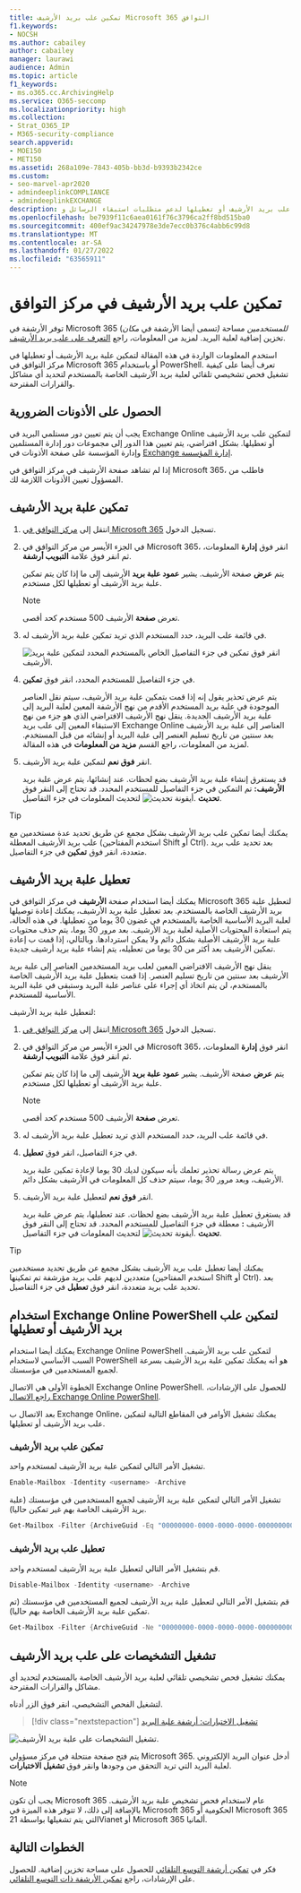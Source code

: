 ```yaml
---
title: تمكين علب بريد الأرشيف Microsoft 365 التوافق
f1.keywords:
- NOCSH
ms.author: cabailey
author: cabailey
manager: laurawi
audience: Admin
ms.topic: article
f1_keywords:
- ms.o365.cc.ArchivingHelp
ms.service: O365-seccomp
ms.localizationpriority: high
ms.collection:
- Strat_O365_IP
- M365-security-compliance
search.appverid:
- MOE150
- MET150
ms.assetid: 268a109e-7843-405b-bb3d-b9393b2342ce
ms.custom:
- seo-marvel-apr2020
- admindeeplinkCOMPLIANCE
- admindeeplinkEXCHANGE
description: تعرف على كيفية تمكين علب بريد الأرشيف أو تعطيلها لدعم متطلبات استبقاء الرسائل و eDiscovery والاحتفاظ بالم مؤسستك.
ms.openlocfilehash: be7939f11c6aea0161f76c3796ca2ff8bd515ba0
ms.sourcegitcommit: 400ef9ac34247978e3de7ecc0b376c4abb6c99d8
ms.translationtype: MT
ms.contentlocale: ar-SA
ms.lasthandoff: 01/27/2022
ms.locfileid: "63565911"
---
```

# <a name="enable-archive-mailboxes-in-the-compliance-center"></a>تمكين علب بريد الأرشيف في مركز التوافق

توفر الأرشفة في Microsoft 365 (تسمى أيضا الأرشفة في *مكان) للمستخدمين* مساحة تخزين إضافية لعلبة البريد. لمزيد من المعلومات، راجع [التعرف على علب بريد الأرشيف](archive-mailboxes.md).

استخدم المعلومات الواردة في هذه المقالة لتمكين علبة بريد الأرشيف أو تعطيلها في مركز التوافق في Microsoft 365 أو باستخدام PowerShell. تعرف أيضا على كيفية تشغيل فحص تشخيصي تلقائي لعلبة بريد الأرشيف الخاصة بالمستخدم لتحديد أي مشاكل والقرارات المقترحة.

## <a name="get-the-necessary-permissions"></a>الحصول على الأذونات الضرورية

يجب أن يتم تعيين دور مستلمي البريد في Exchange Online لتمكين علب بريد الأرشيف أو تعطيلها. بشكل افتراضي، يتم تعيين هذا الدور إلى مجموعات دور إدارة المستلمين وإدارة المؤسسة على صفحة الأذونات  في <a href="https://go.microsoft.com/fwlink/p/?linkid=2059104" target="_blank">Exchange إدارة المؤسسة</a>. 

إذا لم تشاهد صفحة الأرشيف في مركز التوافق في Microsoft 365، فاطلب من المسؤول تعيين الأذونات اللازمة لك.

## <a name="enable-an-archive-mailbox"></a>تمكين علبة بريد الأرشيف

1. انتقل إلى <a href="https://go.microsoft.com/fwlink/p/?linkid=2077149" target="_blank">مركز التوافق في Microsoft 365</a> تسجيل الدخول.

2. في الجزء الأيسر من مركز التوافق في Microsoft 365، انقر فوق **إدارة** المعلومات، ثم انقر فوق علامة **التبويب أرشفة**.

   يتم **عرض** صفحة الأرشيف. يشير **عمود علبة بريد** الأرشيف إلى ما إذا كان يتم تمكين علبة بريد الأرشيف أو تعطيلها لكل مستخدم.

   > [!NOTE]
   > تعرض **صفحة** الأرشيف 500 مستخدم كحد أقصى.

3. في قائمة علب البريد، حدد المستخدم الذي تريد تمكين علبة بريد الأرشيف له.

   ![انقر فوق تمكين في جزء التفاصيل الخاص بالمستخدم المحدد لتمكين علبة بريد الأرشيف.](../media/8b53cdec-d5c9-4c28-af11-611f95c37b34.png)

4. في جزء التفاصيل للمستخدم المحدد، انقر فوق **تمكين**.

   يتم عرض تحذير يقول إنه إذا قمت بتمكين علبة بريد الأرشيف، سيتم نقل العناصر الموجودة في علبة بريد المستخدم الأقدم من نهج الأرشفة المعين لعلبة البريد إلى علبة بريد الأرشيف الجديدة. ينقل نهج الأرشيف الافتراضي الذي هو جزء من نهج الاستبقاء المعين إلى علب بريد Exchange Online العناصر إلى علبة بريد الأرشيف بعد سنتين من تاريخ تسليم العنصر إلى علبة البريد أو إنشائه من قبل المستخدم. لمزيد من المعلومات، راجع القسم **مزيد من المعلومات** في هذه المقالة.

5. انقر **فوق نعم** لتمكين علبة بريد الأرشيف.

   قد يستغرق إنشاء علبة بريد الأرشيف بضع لحظات. عند إنشائها، يتم عرض علبة بريد **الأرشيف:** تم التمكين في جزء التفاصيل للمستخدم المحدد. قد تحتاج إلى النقر فوق **تحديث** ![أيقونة تحديث.](../media/O365-MDM-Policy-RefreshIcon.gif) لتحديث المعلومات في جزء التفاصيل.

> [!TIP]
> يمكنك أيضا تمكين علب بريد الأرشيف بشكل مجمع عن طريق تحديد عدة مستخدمين مع علب بريد الأرشيف المعطلة (استخدم المفتاحين Shift أو Ctrl). بعد تحديد علب بريد متعددة، انقر فوق **تمكين** في جزء التفاصيل.

## <a name="disable-an-archive-mailbox"></a>تعطيل علبة بريد الأرشيف

يمكنك أيضا استخدام صفحة **الأرشيف** في مركز التوافق في Microsoft 365 لتعطيل علبة بريد الأرشيف الخاصة بالمستخدم. بعد تعطيل علبة بريد الأرشيف، يمكنك إعادة توصيلها لعلبة البريد الأساسية الخاصة بالمستخدم في غضون 30 يوما من تعطيلها. في هذه الحالة، يتم استعادة المحتويات الأصلية لعلبة بريد الأرشيف. بعد مرور 30 يوما، يتم حذف محتويات علبة بريد الأرشيف الأصلية بشكل دائم ولا يمكن استردادها. وبالتالي، إذا قمت ب إعادة تمكين الأرشيف بعد أكثر من 30 يوما من تعطيله، يتم إنشاء علبة بريد أرشيف جديدة.

ينقل نهج الأرشيف الافتراضي المعين لعلب بريد المستخدمين العناصر إلى علبة بريد الأرشيف بعد سنتين من تاريخ تسليم العنصر. إذا قمت بتعطيل علبة بريد الأرشيف الخاصة بالمستخدم، لن يتم اتخاذ أي إجراء على عناصر علبة البريد وستبقى في علبة البريد الأساسية للمستخدم.

لتعطيل علبة بريد الأرشيف:

1. انتقل إلى <a href="https://go.microsoft.com/fwlink/p/?linkid=2077149" target="_blank">مركز التوافق في Microsoft 365</a> تسجيل الدخول.

2. في الجزء الأيسر من مركز التوافق في Microsoft 365، انقر فوق **إدارة** المعلومات، ثم انقر فوق علامة **التبويب أرشفة**.

   يتم **عرض** صفحة الأرشيف. يشير **عمود علبة بريد** الأرشيف إلى ما إذا كان يتم تمكين علبة بريد الأرشيف أو تعطيلها لكل مستخدم.

   > [!NOTE]
   > تعرض **صفحة** الأرشيف 500 مستخدم كحد أقصى.

3. في قائمة علب البريد، حدد المستخدم الذي تريد تعطيل علبة بريد الأرشيف له.

4. في جزء التفاصيل، انقر فوق **تعطيل**.

   يتم عرض رسالة تحذير تعلمك بأنه سيكون لديك 30 يوما لإعادة تمكين علبة بريد الأرشيف، وبعد مرور 30 يوما، سيتم حذف كل المعلومات في الأرشيف بشكل دائم.

5. انقر **فوق نعم** لتعطيل علبة بريد الأرشيف.

   قد يستغرق تعطيل علبة بريد الأرشيف بضع لحظات. عند تعطيلها، يتم عرض علبة بريد الأرشيف **:** معطلة في جزء التفاصيل للمستخدم المحدد. قد تحتاج إلى النقر فوق **تحديث** ![أيقونة تحديث.](../media/O365-MDM-Policy-RefreshIcon.gif) لتحديث المعلومات في جزء التفاصيل.

> [!TIP]
> يمكنك أيضا تعطيل علب بريد الأرشيف بشكل مجمع عن طريق تحديد مستخدمين متعددين لديهم علب بريد مؤرشفة تم تمكينها (استخدم المفتاحين Shift أو Ctrl). بعد تحديد علب بريد متعددة، انقر فوق **تعطيل** في جزء التفاصيل.

## <a name="use-exchange-online-powershell-to-enable-or-disable-archive-mailboxes"></a>استخدام Exchange Online PowerShell لتمكين علب بريد الأرشيف أو تعطيلها

يمكنك أيضا استخدام Exchange Online PowerShell لتمكين علب بريد الأرشيف. السبب الأساسي لاستخدام PowerShell هو أنه يمكنك تمكين علبة بريد الأرشيف بسرعة لجميع المستخدمين في مؤسستك.

الخطوة الأولى هي الاتصال Exchange Online PowerShell. للحصول على الإرشادات، [راجع الاتصال Exchange Online PowerShell](/powershell/exchange/connect-to-exchange-online-powershell).

بعد الاتصال ب Exchange Online، يمكنك تشغيل الأوامر في المقاطع التالية لتمكين علب بريد الأرشيف أو تعطيلها.

### <a name="enable-archive-mailboxes"></a>تمكين علب بريد الأرشيف

تشغيل الأمر التالي لتمكين علبة بريد الأرشيف لمستخدم واحد.

```powershell
Enable-Mailbox -Identity <username> -Archive
```

تشغيل الأمر التالي لتمكين علبة بريد الأرشيف لجميع المستخدمين في مؤسستك (علبة بريد الأرشيف الخاصة بهم غير تمكين حاليا).

```powershell
Get-Mailbox -Filter {ArchiveGuid -Eq "00000000-0000-0000-0000-000000000000" -AND RecipientTypeDetails -Eq "UserMailbox"} | Enable-Mailbox -Archive
```

### <a name="disable-archive-mailboxes"></a>تعطيل علب بريد الأرشيف

قم بتشغيل الأمر التالي لتعطيل علبة بريد الأرشيف لمستخدم واحد.

```powershell
Disable-Mailbox -Identity <username> -Archive
```

قم بتشغيل الأمر التالي لتعطيل علبة بريد الأرشيف لجميع المستخدمين في مؤسستك (تم تمكين علبة بريد الأرشيف الخاصة بهم حاليا).

```powershell
Get-Mailbox -Filter {ArchiveGuid -Ne "00000000-0000-0000-0000-000000000000" -AND RecipientTypeDetails -Eq "UserMailbox"} | Disable-Mailbox -Archive
```

## <a name="run-diagnostics-on-archive-mailboxes"></a>تشغيل التشخيصات على علب بريد الأرشيف

يمكنك تشغيل فحص تشخيصي تلقائي لعلبة بريد الأرشيف الخاصة بالمستخدم لتحديد أي مشاكل والقرارات المقترحة.

لتشغيل الفحص التشخيصي، انقر فوق الزر أدناه. 

> [!div class="nextstepaction"]
> [تشغيل الاختبارات: أرشفة علبة البريد](https://aka.ms/PillarArchiveMailbox)

![تشغيل التشخيصات على علبة بريد الأرشيف.](../media/ArchiveMailboxDiagnostics.png)

يتم فتح صفحة منتحلة في مركز مسؤولي Microsoft 365. أدخل عنوان البريد الإلكتروني لعلبة البريد التي تريد التحقق من وجودها وانقر فوق **تشغيل الاختبارات**.

> [!NOTE]
> يجب أن تكون Microsoft 365 عام لاستخدام فحص تشخيص علبة بريد الأرشيف. بالإضافة إلى ذلك، لا تتوفر هذه الميزة في Microsoft 365 الحكومية أو Microsoft 365 التي يتم تشغيلها بواسطة 21Vianet أو Microsoft 365 ألمانيا.

## <a name="next-steps"></a>الخطوات التالية

فكر في [تمكين أرشفة التوسع التلقائي](autoexpanding-archiving.md) للحصول على مساحة تخزين إضافية. للحصول على الإرشادات، راجع [تمكين الأرشفة ذات التوسع التلقائي](enable-autoexpanding-archiving.md).
